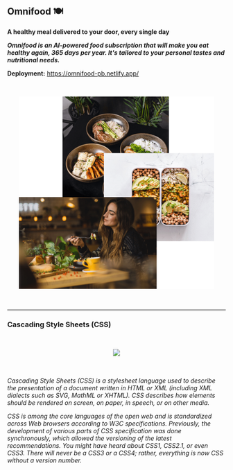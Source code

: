 ## Omnifood 🍽️

**A healthy meal delivered to your door, every single day**

**_Omnifood is an AI-powered food subscription that will make you eat healthy again, 365 days per year. It's tailored to your personal tastes and nutritional needs._**

**Deployment:** https://omnifood-pb.netlify.app/

<br>

<p align="center">
  <img src="img/hero-min.png" width=450>
</p>

<br>

<hr>

### Cascading Style Sheets (CSS) 

<br>

<p align="center">
  <img src="https://www.tutorialrepublic.com/lib/images/css-illustration.png" width=400 >
</p>

<br>

_Cascading Style Sheets (CSS) is a stylesheet language used to describe the presentation of a document written in HTML or XML (including XML dialects such as SVG, MathML or XHTML). CSS describes how elements should be rendered on screen, on paper, in speech, or on other media._

_CSS is among the core languages of the open web and is standardized across Web browsers according to W3C specifications. Previously, the development of various parts of CSS specification was done synchronously, which allowed the versioning of the latest recommendations. You might have heard about CSS1, CSS2.1, or even CSS3. There will never be a CSS3 or a CSS4; rather, everything is now CSS without a version number._

<br>
